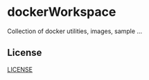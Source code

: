 dockerWorkspace
===============

Collection of docker utilities, images, sample ... 

## License
[LICENSE](LICENSE.md) 

